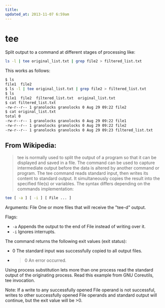 ```yaml
---
title:
updated_at: 2013-11-07 6:59am
---
```


# tee

Split output to a command at different stages of processing like: 

```bash
ls -l | tee original_list.txt | grep file2 > filtered_list.txt
```

This works as follows:

```bash
$ ls
file1  file2
$ ls -l | tee original_list.txt | grep file2 > filtered_list.txt
$ ls
file1  file2  filtered_list.txt  original_list.txt
$ cat filtered_list.txt 
-rw-r--r-- 1 granolocks granolocks 0 Aug 29 09:22 file2
$ cat original_list.txt 
total 0
-rw-r--r-- 1 granolocks granolocks 0 Aug 29 09:22 file1
-rw-r--r-- 1 granolocks granolocks 0 Aug 29 09:22 file2
-rw-r--r-- 1 granolocks granolocks 0 Aug 29 09:23 filtered_list.txt
```

## From Wikipedia:

> tee is normally used to split the output of a program so that it can be
> displayed and saved in a file. The command can be used to capture intermediate
> output before the data is altered by another command or program. The tee
> command reads standard input, then writes its content to standard output. It
> simultaneously copies the result into the specified file(s) or variables. The
> syntax differs depending on the commands implementation:

```bash
tee [ -a ] [ -i ] [ File ... ]
```

Arguments:
File One or more files that will receive the "tee-d" output.

Flags:

* `-a` Appends the output to the end of File instead of writing over it.
* `-i` Ignores interrupts.

The command returns the following exit values (exit status):
* 0 The standard input was successfully copied to all output files.
* >0 An error occurred.

Using process substitution lets more than one process read the standard output
of the originating process. Read this example from GNU Coreutils, tee
invocation.

Note: If a write to any successfully opened File operand is not successful,
writes to other successfully opened File operands and standard output will
continue, but the exit value will be >0.

